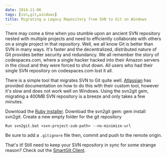 ```yaml
---
date: 2014-11-06
tags: [svn,git,windows]
title: Migrating a Legacy Repository from SVN to Git on Windows
---
```


There may come a time when you stumble upon an ancient SVN repository nested with multiple projects and need to efficiently collaborate with others on a single project in that repository. Well, we all know Git is better than SVN in many ways. It's faster and the decentralized, distributed nature of Git provides better security and redundancy. We all remember the story of codespaces.com, where a single hacker hacked into their Amazon servers in the cloud and they were forced to shut down. All users who had their single SVN repository on codespaces.com lost it all.

There is a simple tool that migrates SVN to Git quite well. [Atlassian](https://www.atlassian.com/git/tutorials/migrating-overview/) has provided documentation on how to do this with their custom tool, however it's slow and does not work well on Windows. Using the svn2git gem, migrating a 400MB SVN repository is a breeze and only takes a few minutes.

Download the [Ruby installer](http://rubyinstaller.org/downloads/).
Download the svn2git gem: gem install svn2git.
Create a new empty folder for the git repository

```
Run svn2git.bat <svn-project-sub-path> --no-minimize-url
```

Be sure to add a `.gitignore` file then, commit and push to the remote origin.

That's it! Still need to keep your SVN repository in sync for some strange reason? Check out the [SmartGit Client](http://www.syntevo.com/).